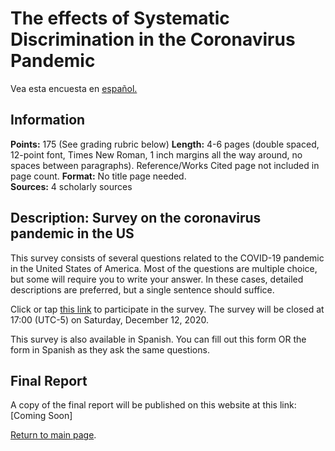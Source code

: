 # The effects of Systematic Discrimination in the Coronavirus Pandemic
Vea esta encuesta en [español.](covid-survey)

## Information
**Points:**  175 (See grading rubric below) 
**Length:** 4-6 pages (double spaced, 12-point font, Times New Roman, 1 inch margins all the  way around, no spaces between paragraphs). Reference/Works Cited page not included in page count. 
**Format:** No title page needed.  
**Sources:** 4 scholarly sources

## Description: Survey on the coronavirus pandemic in the US
This survey consists of several questions related to the COVID-19 pandemic in the United States of America. Most of the questions are multiple choice, but some will require you to write your answer. In these cases, detailed descriptions are preferred, but a single sentence should suffice.

Click or tap [this link](https://forms.gle/jCLbV7hZ8gaH1S939) to participate in the survey. The survey will be closed at 17:00 (UTC-5) on Saturday, December 12, 2020.

This survey is also available in Spanish. You can fill out this form OR the form in Spanish as they ask the same questions.

## Final Report
A copy of the final report will be published on this website at this link: [Coming Soon]


[Return to main page](index).
